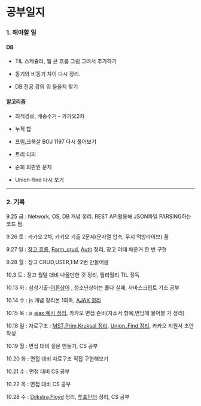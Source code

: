 # 공부일지

### 1. 해야할 일

#### DB

- TIL 스케쥴러, 웹 큰 흐름 그림 그려서 추가하기

- 동기와 비동기 차이 다시 정리.
- DB 전공 강의 뭐 들을지 찾기

#### 알고리즘

- 최적경로, 배송수거 - 카카오2차

- 누적 합
- 프림,크룩살 BOJ 1197 다시 풀어보기
- 트리 디피
- 순회 외판원 문제

- Union-find 다시 보기

---

### 2. 기록

9.25 금 : Network, OS, DB 개념 정리. REST API활용해 JSON파일 PARSING하는 코드 짬.

9.26 토 : 카카오 2차, 카카오 기출 2문제(문자열 압축, 무지 먹방라이브) 품

9.27 일 : [장고 흐름](https://github.com/hyunwoojeong123/TIL/blob/master/django/DJANGO_BIG_FLOW.md), [Form_crud](https://github.com/hyunwoojeong123/TIL/blob/master/django/FORM_CRUD.md), [Auth](https://github.com/hyunwoojeong123/TIL/blob/master/django/Auth.md) 정리, 장고 여태 배운거 한 번 구현

9.28 월 : 장고 CRUD,USER,1:M 2번 만들어봄

10.3 토 : 장고 월말 대비 나올만한 것 정리, 월리월리 TIL 정독

10.13 화 : 삼성기출-[어른상어](https://github.com/hyunwoojeong123/Algorithm/blob/master/BOJ/%EC%96%B4%EB%A5%B8%EC%83%81%EC%96%B4.py) , 청소년상어는 풀다 실패, 자바스크립트 기초 공부 

10.14 수 : js 개념 정리본 1회독, [AJAX 정리](https://github.com/hyunwoojeong123/TIL/blob/master/JavaScript/AJAX.md)

10.15 목 : js [ajax 예시 정리](https://github.com/hyunwoojeong123/TIL/blob/master/JavaScript/AJAX_example.md), 카카오 면접 준비(자소서 항목,면담에 물어볼 거 정리)

10.18 일 : 자료구조 : [MST,Prim,Kruksal 정리](https://github.com/hyunwoojeong123/TIL/blob/master/DS_n_Algorithm/Prim_Kruskal.md),  [Union_Find 정리](https://github.com/hyunwoojeong123/TIL/blob/master/DS_n_Algorithm/Union_Find(disjoint-set).md), 카카오 지원서 초안 작성

10.19 월 : 면접 대비 질문 만들기, CS 공부

10.20 화 : 면접 대비 자료구조 직접 구현해보기

10.21 수 : 면접 대비 CS 공부

10.22 목 : 면접 대비 CS 공부

10.28 수 : [Dijkstra,Floyd](https://github.com/hyunwoojeong123/TIL/blob/master/DS_n_Algorithm/Diijkstra_Floyd.md) 정리, [투포인터](https://github.com/hyunwoojeong123/TIL/blob/master/DS_n_Algorithm/two_pointer.md) 정리, CS 공부

